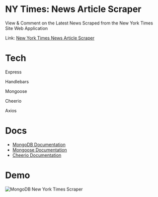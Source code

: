 # NY Times: News Article Scraper
View & Comment on the Latest News Scraped from the New York Times Site Web Application

Link: [New York Times News Article Scraper](https://nytnewsarticlescraper.herokuapp.com/)


# Tech
Express

Handlebars

Mongoose

Cheerio

Axios

# Docs
* [MongoDB Documentation](https://docs.mongodb.com/manual/)
* [Mongoose Documentation](http://mongoosejs.com/docs/api.html)
* [Cheerio Documentation](https://github.com/cheeriojs/cheerio)

# Demo
![MongoDB New York Times Scraper](https://pouch.jumpshare.com/preview/4_MNzRhSQUC4tRyyCOG_k9SMtlUZUNw-AZBmOd8Z20tozKyLz25Yxn-bTpwJlc6v7HLs14hf2SwUIFvRIJpzu1rWRC8tYABFuekS8mwDWCY)
